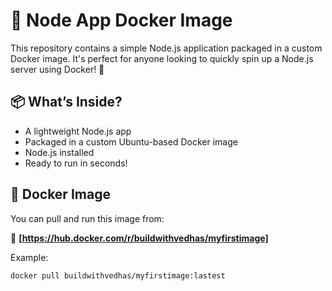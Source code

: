 # 🐳 Node App Docker Image

This repository contains a simple Node.js application packaged in a custom Docker image. It's perfect for anyone looking to quickly spin up a Node.js server using Docker! 🚀

## 📦 What’s Inside?

- A lightweight Node.js app 
- Packaged in a custom Ubuntu-based Docker image
- Node.js installed 
- Ready to run in seconds!

## 🐙 Docker Image

You can pull and run this image from:

🔗 **[https://hub.docker.com/r/buildwithvedhas/myfirstimage]**

Example:  
```bash
docker pull buildwithvedhas/myfirstimage:lastest

